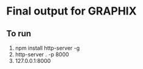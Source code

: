 # Final output for GRAPHIX

## To run
1. npm install http-server -g
2. http-server . -p 8000
3. 127.0.0.1:8000
